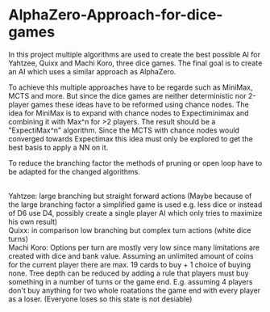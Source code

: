# AlphaZero-Approach-for-dice-games
In this project multiple algorithms are used to create the best possible AI for Yahtzee, Quixx and Machi Koro, three dice games. The final goal is to create an AI which uses a similar approach as AlphaZero.

To achieve this multiple approaches have to be regarde such as MiniMax, MCTS and more. But since the dice games are neither deterministic nor 2-player games these ideas have to be reformed using chance nodes.
The idea for MiniMax is to expand with chance nodes to Expectiminimax and combining it with Max^n for >2 players. The result should be a "ExpectiMax^n" algorithm.
Since the MCTS with chance nodes would converged towards Expectimax this idea must only be explored to get the best basis to apply a NN on it. 

To reduce the branching factor the methods of pruning or open loop have to be adapted for the changed algorithms.

\
Yahtzee: large branching but straight forward actions (Maybe because of the large branching factor a simplified game is used e.g. less dice or instead of D6 use D4, possibly create a single player AI which only tries to maximize his own result)\
Quixx: in comparison low branching but complex turn actions (white dice turns) \
Machi Koro: Options per turn are mostly very low since many limitations are created with dice and bank value. Assuming an unlimited amount of coins for the current player there are max. 19 cards to buy + 1 choice of buying none. Tree depth can be reduced by adding a rule that players must buy something in a number of turns or the game end. E.g. assuming 4 players don't buy anything for two whole roatations the game end with every player as a loser. (Everyone loses so this state is not desiable)
